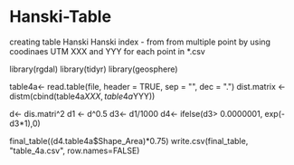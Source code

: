 # Hanski-Table
creating table Hanski
Hanski index - from from multiple point by using coodinaes UTM XXX and YYY for each point in *.csv

library(rgdal)
library(tidyr)
library(geosphere)

table4a<- read.table(file, header = TRUE, sep = "", dec = ".")
dist.matrix <- distm(cbind(table4a$XXX, table4a$YYY))

d<- dis.matri^2
d1 <- d^0.5
d3<- d1/1000
d4<- ifelse(d3> 0.0000001, exp(-d3*1),0)

final_table((d4.table4a$Shape_Area)*0.75)
write.csv(final_table, "table_4a.csv", row.names=FALSE)
